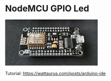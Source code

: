 # NodeMCU GPIO Led

![nodemcu](.image/nodemcu.jpg)

Tutorial: https://wattaurus.com/posts/arduino-ide